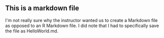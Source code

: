## This is a markdown file

I'm not really sure why the instructor wanted us to create a Markdown file as opposed to an R Markdown file.
I did note that I had to specifically save the file as HelloWorld.md.
